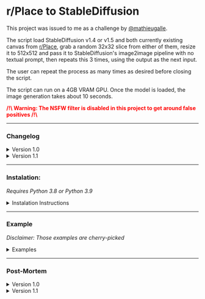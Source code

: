 # r/Place to StableDiffusion

This project was issued to me as a challenge by [@mathieugalle](https://github.com/mathieugalle).

The script load StableDiffusion v1.4 or v1.5 and both currently existing canvas from [r/Place](https://www.reddit.com/r/place/), grab a random 32x32 slice from either of them, resize it to 512x512 and pass it to StableDiffusion's image2image pipeline with no textual prompt, then repeats this 3 times, using the output as the next input.

The user can repeat the process as many times as desired before closing the script.

The script can run on a 4GB VRAM GPU. Once the model is loaded, the image generation takes about 10 seconds.

**<span style='color:red;'>/!\\ Warning: The NSFW filter is disabled in this project to get around false positives /!\\</span>**

---
### Changelog

<details>
<summary>Version 1.0</summary>
- Initial Release<br>
</details>

<details>
<summary>Version 1.1</summary>
- ADD: Option to choose which model to load upon launching the script<br>
- ADD: Support for Stable Diffusion 1.5<br>
- CHANGE: the size of slices taken from r/Place canvas from 64x64 to 32x32<br>
- CHANGE: Inference steps revert back to default<br>
- CHANGE: Resize with Image.Resampling.NEAREST<br>
- FIX: Change strengh from 0.95 to 0.05<br>

</details>

---
### Instalation:

*Requires Python 3.8 or Python 3.9*
<details>
<summary>Instalation Instructions</summary>

Clone the repository on your machine, then run the following command to install all dependencies:
```bash
pip install -r requirements.txt
```
Then login with your huggingface account with the command (required to download the weights):
```bash
huggingface-cli login
```
From that point, you can either run `main.py` and let it download the weights from huggingface automatically. Or if you prefer, you can download them manually with either of the following command:
```bash
# For Stable Diffusion 1.4
git clone https://huggingface.co/CompVis/stable-diffusion-v1-4
# For Stable Diffusion 1.5
git clone https://huggingface.co/runwayml/stable-diffusion-v1-5
```
</details>


---
### Example
*Disclaimer: Those examples are cherry-picked*

<details>
<summary>Examples</summary>
<img src="examples/example_1.png" />
<img src="examples/example_2.png" />
<img src="examples/example_3.png" />
<img src="examples/example_4.png" />
</details>

---
### Post-Mortem

<details>
<summary>Version 1.0</summary>
This project has been for me the occasion to learn how to download and run a model hosted on Huggingface programtically and some basic image manipulation.

It also required a slight amount of optimization by loading the model only once, since this is the most time-consuming task, and then use it as many times as desired.

This is also my first time writing a proper README, and while I can sense there are still improvements to be made, this is a nice practice of communication skills.

I believe there should be as little steps as possible required for a user to run a script, which is why I aimed for only `huggingface-cli login` to be required for setup, and `python main.py` to run it.

In terms of improvement, I could probably wrap the entire thing in a class so that another library could use it programatically without having to load the model if they don't. For instance, if this is used as a command for a discord bot, it is unnecessary to load the model if it turns out no users call the command while the bot is running.<br>
I could perhaps have better results if I tweak the parameters a little more, 10 inference steps seems like a sweet spot, but 15 or 20 might yield better retults, the default however would often try too hard to give realistic results, while less than 10 steps barely change the input image.
</details>

<details>
<summary>Version 1.1</summary>
Well, one day after after pushing this project here. I found out Stable Diffusion 1.5 was now a thing. I'm not sure how much better it is, but I do get better results overall with it.

I also came to the realisation that I was using the Strengh parameter wrong when using the model, since I thought it meant how much I'm trying to preserve the original image, rather than how much noise I add onto it. So changing it from 0.95 to 0.05 drastically reduced the issue of changing the original image too much.

I didn't like that using a local model required editing one line in the code so I added a model selection at the start, leaving the option to use Stable Diffusion 1.4 as well since 1.5 seems to take an insanely longer time to download for the first time due to the large checkpoints file.

I also changed the amount of steps back to default since changing the strench helped avoiding the AI straying too much. And choose to take slices of 32x32 from the r/Place canvas instead of 64x64 since it seems to have less messy results overall.<br>
Following [@mathieugalle](https://github.com/mathieugalle)'s suggestion, I've also added `Image.Resampling.NEAREST` as an argument to Pillow's resize function.

If I'm going to update this further, I'll probably try to look into fine-tuning the model, in which case I'll probably release the fine-tuned model in the repository as well as removing the recursion.
</details>